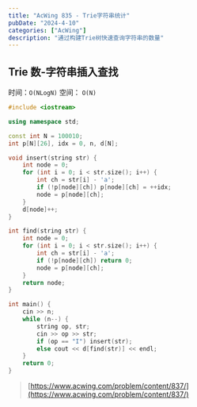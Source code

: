 ```yaml
---
title: "AcWing 835 - Trie字符串统计"
pubDate: "2024-4-10"
categories: ["AcWing"]
description: "通过构建Trie树快速查询字符串的数量"
---
```


## Trie 数-字符串插入查找

时间：`O(NLogN)` 空间： `O(N)`

```c++
#include <iostream>

using namespace std;

const int N = 100010;
int p[N][26], idx = 0, n, d[N];

void insert(string str) {
    int node = 0;
    for (int i = 0; i < str.size(); i++) {
        int ch = str[i] - 'a';
        if (!p[node][ch]) p[node][ch] = ++idx;
        node = p[node][ch];
    }
    d[node]++;
}

int find(string str) {
    int node = 0;
    for (int i = 0; i < str.size(); i++) {
        int ch = str[i] - 'a';
        if (!p[node][ch]) return 0;
        node = p[node][ch];
    }
    return node;
}

int main() {
    cin >> n;
    while (n--) {
        string op, str;
        cin >> op >> str;
        if (op == "I") insert(str);
        else cout << d[find(str)] << endl;
    }
    return 0;
}
```

> [https://www.acwing.com/problem/content/837/](https://www.acwing.com/problem/content/837/)
